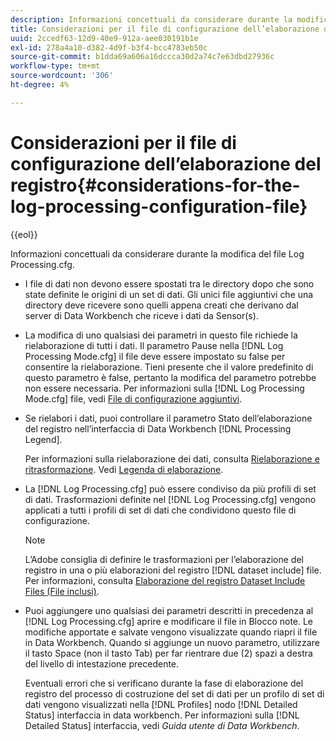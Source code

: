 ```yaml
---
description: Informazioni concettuali da considerare durante la modifica del file Log Processing.cfg.
title: Considerazioni per il file di configurazione dell’elaborazione del registro
uuid: 2ccedf63-12d9-40e9-912a-aee030191b1e
exl-id: 278a4a10-d382-4d9f-b3f4-bcc4783eb50c
source-git-commit: b1dda69a606a16dccca30d2a74c7e63dbd27936c
workflow-type: tm+mt
source-wordcount: '306'
ht-degree: 4%

---
```


# Considerazioni per il file di configurazione dell’elaborazione del registro{#considerations-for-the-log-processing-configuration-file}

{{eol}}

Informazioni concettuali da considerare durante la modifica del file Log Processing.cfg.

* I file di dati non devono essere spostati tra le directory dopo che sono state definite le origini di un set di dati. Gli unici file aggiuntivi che una directory deve ricevere sono quelli appena creati che derivano dal server di Data Workbench che riceve i dati da Sensor(s).
* La modifica di uno qualsiasi dei parametri in questo file richiede la rielaborazione di tutti i dati. Il parametro Pause nella [!DNL Log Processing Mode.cfg] il file deve essere impostato su false per consentire la rielaborazione. Tieni presente che il valore predefinito di questo parametro è false, pertanto la modifica del parametro potrebbe non essere necessaria. Per informazioni sulla [!DNL Log Processing Mode.cfg] file, vedi [File di configurazione aggiuntivi](../../../home/c-dataset-const-proc/c-add-config-files/c-add-config-files.md#concept-1afef4f88f1e467ab4326875fd1d3004).

* Se rielabori i dati, puoi controllare il parametro Stato dell’elaborazione del registro nell’interfaccia di Data Workbench [!DNL Processing Legend].

   Per informazioni sulla rielaborazione dei dati, consulta [Rielaborazione e ritrasformazione](../../../home/c-dataset-const-proc/c-reproc-retrans/c-unst-reproc-retrans.md). Vedi [Legenda di elaborazione](../../../home/c-get-started/c-admin-intrf/c-pro-lgd.md#concept-233e27c9c84c426f8c178a27cc7ff828).

* La [!DNL Log Processing.cfg] può essere condiviso da più profili di set di dati. Trasformazioni definite nel [!DNL Log Processing.cfg] vengono applicati a tutti i profili di set di dati che condividono questo file di configurazione.

   >[!NOTE]
   >
   >L’Adobe consiglia di definire le trasformazioni per l’elaborazione del registro in una o più elaborazioni del registro [!DNL dataset include] file. Per informazioni, consulta [Elaborazione del registro Dataset Include Files (File inclusi)](../../../home/c-dataset-const-proc/c-dataset-inc-files/c-types-dataset-inc-files/c-log-proc-dataset-inc-files/c-log-proc-dataset-inc-files.md#concept-999475a22519432e98844622ca95b6ab).

* Puoi aggiungere uno qualsiasi dei parametri descritti in precedenza al [!DNL Log Processing.cfg] aprire e modificare il file in Blocco note. Le modifiche apportate e salvate vengono visualizzate quando riapri il file in Data Workbench. Quando si aggiunge un nuovo parametro, utilizzare il tasto Space (non il tasto Tab) per far rientrare due (2) spazi a destra del livello di intestazione precedente.

   Eventuali errori che si verificano durante la fase di elaborazione del registro del processo di costruzione del set di dati per un profilo di set di dati vengono visualizzati nella [!DNL Profiles] nodo [!DNL Detailed Status] interfaccia in data workbench. Per informazioni sulla [!DNL Detailed Status] interfaccia, vedi *Guida utente di Data Workbench*.

